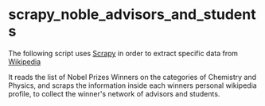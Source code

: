 # scrapy_noble_advisors_and_students

The following script uses [Scrapy](https://scrapy.org/) in order to extract specific data from [Wikipedia](https://www.wikipedia.org/)

It reads the list of Nobel Prizes Winners on the categories of Chemistry and Physics, and scraps the information inside each winners personal wikipedia profile, to collect the winner's network of advisors and students.

